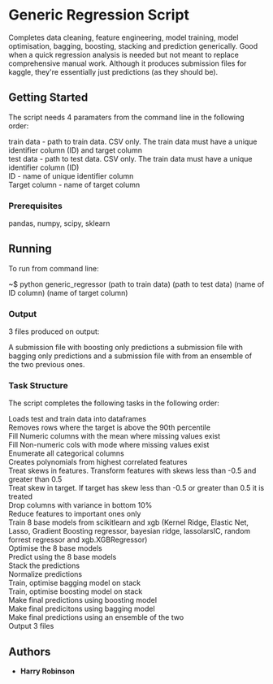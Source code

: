 # Generic Regression Script

Completes data cleaning, feature engineering, model training, model optimisation, bagging, boosting, stacking and prediction generically. Good when a quick regression analysis is needed but not meant to replace comprehensive manual work. Although it produces submission files for kaggle, they're essentially just predictions (as they should be).

## Getting Started

The script needs 4 paramaters from the command line in the following order:

train data - path to train data. CSV only. The train data must have a unique identifier column (ID) and target column<br />
test data - path to test data. CSV only. The train data must have a unique identifier column (ID)<br />
ID - name of unique identifier column<br />
Target column - name of target column<br />

### Prerequisites

pandas, numpy, scipy, sklearn

## Running

To run from command line:

~$ python generic_regressor (path to train data) (path to test data) (name of ID column) (name of target column)

### Output
3 files produced on output:

A submission file with boosting only predictions a submission file with bagging only predictions and a submission file with from an ensemble of the two previous ones. 

### Task Structure
The script completes the following tasks in the following order:<br />

Loads test and train data into dataframes<br />
Removes rows where the target is above the 90th percentile<br />
Fill Numeric columns with the mean where missing values exist<br />
Fill Non-numeric cols with mode where missing values exist<br />
Enumerate all categorical columns<br />
Creates polynomials from highest correlated features<br />
Treat skews in features. Transform features with skews less than -0.5 and greater than 0.5<br />
Treat skew in target. If target has skew less than -0.5 or greater than 0.5 it is treated<br />
Drop columns with variance in bottom 10%<br />
Reduce features to important ones only<br />
Train 8 base models from scikitlearn and xgb (Kernel Ridge, Elastic Net, Lasso, Gradient Boosting regressor, bayesian ridge, lassolarsIC, random forrest regressor and xgb.XGBRegressor)<br />
Optimise the 8 base models<br />
Predict using the 8 base models<br />
Stack the predictions<br />
Normalize predictions<br />
Train, optimise bagging model on stack<br />
Train, optimise boosting model on stack<br />
Make final predictions using boosting model<br />
Make final predicitons using bagging model<br />
Make final predictions using an ensemble of the two<br />
Output 3 files<br />

## Authors

* **Harry Robinson** 


